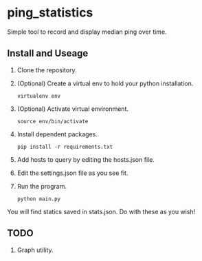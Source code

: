 # ping_statistics
Simple tool to record and display median ping over time.

Install and Useage
------------------

1. Clone the repository.
1. (Optional) Create a virtual env to hold your python installation.

   ```
   virtualenv env
   ```

1. (Optional) Activate virtual environment.

   ```
   source env/bin/activate
   ```

1. Install dependent packages.

   ```
   pip install -r requirements.txt
   ```

1. Add hosts to query by editing the hosts.json file.
1. Edit the settings.json file as you see fit.
1. Run the program.

   ```
   python main.py
   ```

You will find statics saved in stats.json. Do with these as you wish!


TODO
----

1. Graph utility.
